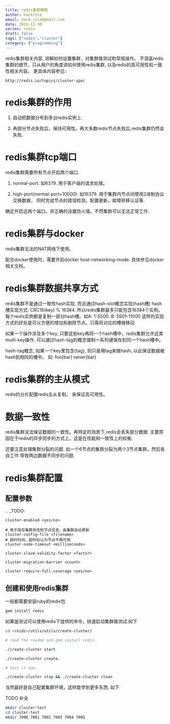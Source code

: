 ```yaml
---
title: redis集群教程
author: hackrole
email: hack.role@gmail.com
date: 2015-12-30
series: redis
draft: false
tags: ["redis","cluster"]
category: ["programming"]
---
```



redis集群相关内容, 讲解如何设置集群，对集群做测试和常规操作。
不涵盖redis集群的细节，只从用户的角度讲如何使用redis集群, 以及redis的高可用性和一致性相关内容。
更具体内容参见::

    http://redis.io/topics/cluster-spec

# redis集群的作用

1) 自动把数据分布到多台redis实例上.

2) 再部分节点失败后，保持可用性。再大多数redis节点失败后,redis集群仍然会失败.


# redis集群tcp端口

redis集群需要所有节点开启两个端口.

1) normal-port. 如6379. 用于客户端的请求处理。

2) high-port(normal-port+10000). 如16379.
   用于集群内节点间使用2进制协议交换数据，
   同时完成节点的错误检测，配置更新，故障转移认证等.

确定开启这两个端口，并正确的设置防火墙。不然集群可以无法正常工作.

# redis集群与docker

redis集群无法的NAT网络下使用。

配合docker使用时，需要开启docker host-networking-mode. 具体参见docker相关文档。


# redis集群数据共享方式

redis集群不是通过一致性hash实现. 而且通过hash-slot概念实现(hash槽)
hash槽实现方式: CRC16(key) % 16384. 所以redis集群最多只能包含16384个实例。
每个redis实例都是复制一部分hash槽。如A: 1-5500. B: 5501-11000
这样的实现方式的好处是可以方便的增加和删除节点。只需将对应的槽做移动

如果一个操作涉及多个key, 只要这些key再同一个hash槽中，redis集群允许这类multi-key操作.
可以通过hash-tag的概念强制一系列键保存到同一个hash槽中。

hash-tag概念, 如果一个key里包含{tag}, 则只是用tag来做hash, 以此保证数据被hash到相同的槽中。
如: foo{bar} never{bar}


# redis集群的主从模式

redis的分片配置redis主从复制， 来保证高可用性。


# 数据一致性

redis集群没法保证数据的一致性。再特定的场景下,redis会丢失部分数据.
主要原因在于redis的异步同步的方式上。这是在性能和一致性上的权衡.

还要注意处理集群分裂的问题. 如一个6节点的集群分裂为两个3节点集群，然后各自工作
导致两边数据不同步的问题.


# redis集群配置

## 配置参数

.. _TODO:

```nginx
cluster-enabled <yes/no>

# 用于保存集群状态和节点信息，由集群自动更新
cluster-config-file <filename>
# 超时时间，超时后认为节点不再可用
cluster-node-timeout <milliseconds>

cluster-slave-validity-factor <factor>

cluster-migration-barrier <count>

cluster-require-full-coverage <yes/no>
```

## 创建和使用redis集群

一般都需要安装ruby的redis包
```bash
gem install redis
```


如果是测试可以使用redis下提供的命令，快速启动集群做测试.如下

```bash
cd <reids>/utils/utils/create-cluster/

# read the readme and gem install redis.

./create-cluster start

./create-cluster create.

# test it now.

./create-cluster stop && ./create-cluster clean
```


当然最好是自己配置集群环境，这样能学到更多东西, 如下

TODO 补全
```bash
mkdir cluster-test
cd cluster-test
mkdir 7000 7001 7002 7003 7004 7005
```
